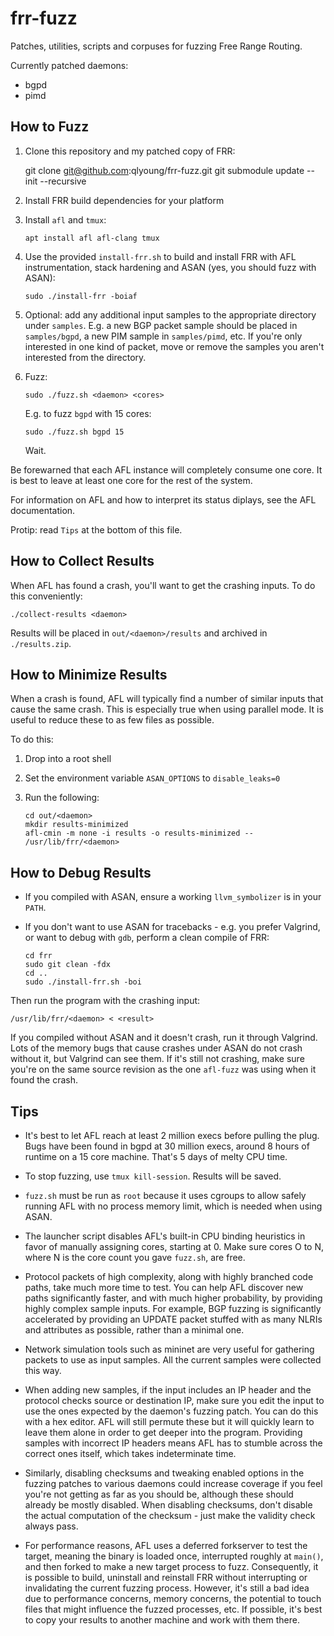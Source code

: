 frr-fuzz
========

Patches, utilities, scripts and corpuses for fuzzing Free Range Routing.

Currently patched daemons:

- bgpd
- pimd

How to Fuzz
-----------
1. Clone this repository and my patched copy of FRR:

   git clone git@github.com:qlyoung/frr-fuzz.git
   git submodule update --init --recursive

2. Install FRR build dependencies for your platform

3. Install `afl` and `tmux`:

   ```
   apt install afl afl-clang tmux
   ```

4. Use the provided `install-frr.sh` to build and install FRR with AFL
   instrumentation, stack hardening and ASAN (yes, you should fuzz with ASAN):

   ```
   sudo ./install-frr -boiaf
   ```

5. Optional: add any additional input samples to the appropriate directory
   under `samples`. E.g. a new BGP packet sample should be placed in
   `samples/bgpd`, a new PIM sample in `samples/pimd`, etc. If you're only
   interested in one kind of packet, move or remove the samples you aren't
   interested from the directory.

6. Fuzz:

   ```
   sudo ./fuzz.sh <daemon> <cores>
   ```

   E.g. to fuzz `bgpd` with 15 cores:

   ```
   sudo ./fuzz.sh bgpd 15
   ```

   Wait.


Be forewarned that each AFL instance will completely consume one core. It is
best to leave at least one core for the rest of the system.

For information on AFL and how to interpret its status diplays, see the AFL
documentation.

Protip: read `Tips` at the bottom of this file.


How to Collect Results
----------------------

When AFL has found a crash, you'll want to get the crashing inputs. To do this
conveniently:

```
./collect-results <daemon>
```

Results will be placed in `out/<daemon>/results` and archived in
`./results.zip`.


How to Minimize Results
------------------------
When a crash is found, AFL will typically find a number of similar inputs that
cause the same crash. This is especially true when using parallel mode. It is
useful to reduce these to as few files as possible.

To do this:

1. Drop into a root shell
2. Set the environment variable `ASAN_OPTIONS` to `disable_leaks=0`
3. Run the following:

   ```
   cd out/<daemon>
   mkdir results-minimized
   afl-cmin -m none -i results -o results-minimized -- /usr/lib/frr/<daemon>
   ```


How to Debug Results
--------------------

* If you compiled with ASAN, ensure a working `llvm_symbolizer` is in your `PATH`.

* If you don't want to use ASAN for tracebacks - e.g. you prefer Valgrind, or
  want to debug with `gdb`, perform a clean compile of FRR:

  ```
  cd frr
  sudo git clean -fdx
  cd ..
  sudo ./install-frr.sh -boi
  ```

Then run the program with the crashing input:

```
/usr/lib/frr/<daemon> < <result>
```

If you compiled without ASAN and it doesn't crash, run it through Valgrind.
Lots of the memory bugs that cause crashes under ASAN do not crash without it,
but Valgrind can see them. If it's still not crashing, make sure you're on the
same source revision as the one `afl-fuzz` was using when it found the crash.


Tips
----
* It's best to let AFL reach at least 2 million execs before pulling the plug.
  Bugs have been found in bgpd at 30 million execs, around 8 hours of runtime
  on a 15 core machine. That's 5 days of melty CPU time.

* To stop fuzzing, use `tmux kill-session`. Results will be saved.

* `fuzz.sh` must be run as `root` because it uses cgroups to allow safely
  running AFL with no process memory limit, which is needed when using ASAN.

* The launcher script disables AFL's built-in CPU binding heuristics in favor
  of manually assigning cores, starting at 0. Make sure cores O to N, where N
  is the core count you gave `fuzz.sh`, are free.

* Protocol packets of high complexity, along with highly branched code paths,
  take much more time to test. You can help AFL discover new paths
  significantly faster, and with much higher probability, by providing highly
  complex sample inputs. For example, BGP fuzzing is significantly accelerated
  by providing an UPDATE packet stuffed with as many NLRIs and attributes as
  possible, rather than a minimal one.

* Network simulation tools such as mininet are very useful for gathering
  packets to use as input samples. All the current samples were collected this
  way.

* When adding new samples, if the input includes an IP header and the protocol
  checks source or destination IP, make sure you edit the input to use the ones
  expected by the daemon's fuzzing patch. You can do this with a hex editor.
  AFL will still permute these but it will quickly learn to leave them alone in
  order to get deeper into the program. Providing samples with incorrect IP
  headers means AFL has to stumble across the correct ones itself, which takes
  indeterminate time.

* Similarly, disabling checksums and tweaking enabled options in the fuzzing
  patches to various daemons could increase coverage if you feel you're not
  getting as far as you should be, although these should already be mostly
  disabled. When disabling checksums, don't disable the actual computation of
  the checksum - just make the validity check always pass.

* For performance reasons, AFL uses a deferred forkserver to test the target,
  meaning the binary is loaded once, interrupted roughly at `main()`, and then
  forked to make a new target process to fuzz. Consequently, it is possible to
  build, uninstall and reinstall FRR without interrupting or invalidating the
  current fuzzing process. However, it's still a bad idea due to performance
  concerns, memory concerns, the potential to touch files that might influence
  the fuzzed processes, etc. If possible, it's best to copy your results to
  another machine and work with them there.
